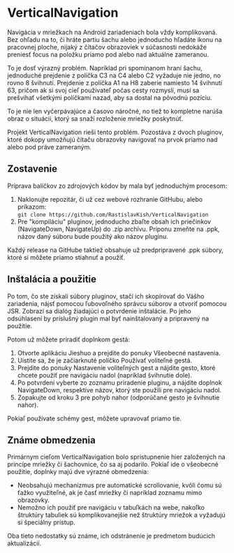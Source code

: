 # VerticalNavigation

Navigácia v mriežkach na Android zariadeniach bola vždy komplikovaná. Bez ohľadu na to, či hráte partiu šachu alebo jednoducho hľadáte ikonu na pracovnej ploche, nijaký z čítačov obrazoviek v súčasnosti nedokáže preniesť focus na položku priamo pod alebo nad aktuálne zameranou.

To je dosť výrazný problém. Napríklad pri spomínanom hraní šachu, jednoduché prejdenie z políčka C3 na C4 alebo C2 vyžaduje nie jedno, no rovno 8 švihnutí. Prejdenie z políčka A1 na H8 zaberie namiesto 14 švihnutí 63, pričom ak si svoj cieľ používateľ počas cesty rozmyslí, musí sa prešvihať všetkými políčkami nazad, aby sa dostal na pôvodnú pozíciu.

To je nie len vyčerpávajúce a časovo náročné, no tiež to kompletne narúša obraz o situácii, ktorý sa snaží rozloženie mriežky poskytnúť.

Projekt VerticalNavigation rieši tento problém. Pozostáva z dvoch pluginov, ktoré dokopy umožňujú čítaču obrazovky navigovať na prvok priamo nad alebo pod práve zameraným.

## Zostavenie

Príprava balíčkov zo zdrojových kódov by mala byť jednoduchým procesom:
1. Naklonujte repozitár, či už cez webové rozhranie GitHubu, alebo príkazom:\
```git clone https://github.com/RastislavKish/VerticalNavigation```
2. Pre "kompiláciu" pluginov, jednoducho zbaľte obsah ich priečinkov (NavigateDown, NavigateUp) do .zip archívu. Príponu zmeňte na .ppk, názov daný súboru bude použitý ako názov pluginu.

Každý release na GitHube taktiež obsahuje už predpripravené .ppk súbory, ktoré si môžete priamo stiahnuť a použiť.

## Inštalácia a použitie

Po tom, čo ste získali súbory pluginov, stačí ich skopírovať do Vášho zariadenia, nájsť pomocou ľubovoľného správcu súborov a otvoriť pomocou JSR. Zobrazí sa dialóg žiadajúci o potvrdenie inštalácie. Po jeho odsúhlasení by príslušný plugin mal byť nainštalovaný a pripravený na použitie.

Potom už môžete priradiť doplnkom gestá:
1. Otvorte aplikáciu Jieshuo a prejdite do ponuky Všeobecné nastavenia.
2. Uistite sa, že je začiarknuté políčko Používať voliteľné gestá.
3. Prejdite do ponuky Nastavenie voliteľných gest a nájdite gesto, ktoré chcete použiť pre navigáciu nadol (napríklad švihnutie dole).
4. Po potvrdení vyberte zo zoznamu priradenie pluginu, a nájdite doplnok NavigateDown, respektíve názov, ktorý ste použili pre navigáciu nadol.
5. Zopakujte od kroku 3 pre pohyb nahor (odporúčané gesto je švihnutie nahor).

Pokiaľ používate schémy gest, môžete upravovať priamo tie.

## Známe obmedzenia

Primárnym cieľom VerticalNavigation bolo sprístupnenie hier založených na princípe mriežky či šachovnice, čo sa aj podarilo. Pokiaľ ide o všeobecné použitie, doplnky majú dve výrazné obmedzenia:
* Neobsahujú mechanizmus pre automatické scrollovanie, kvôli čomu sú ťažko využiteľné, ak je časť mriežky či napríklad zoznamu mimo obrazovky.
* Nemožno ich použiť pre navigáciu v tabuľkách na webe, nakoľko štruktúry tabuliek sú komplikovanejšie než štruktúry mriežok a vyžadujú si špeciálny prístup.

Oba tieto nedostatky sú známe, ich odstránenie je predmetom budúcich aktualizácií.


